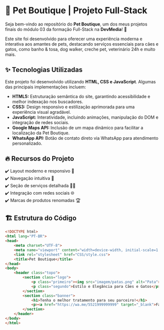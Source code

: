 # 🐾 Pet Boutique | Projeto Full-Stack

Seja bem-vindo ao repositório do **Pet Boutique**, um dos meus projetos finais do módulo 03 da formação Full-Stack na **DevMedia**! 🚀

Este site foi desenvolvido para oferecer uma experiência moderna e interativa aos amantes de pets, destacando serviços essenciais para cães e gatos, como banho & tosa, dog walker, creche pet, veterinário 24h e muito mais.

## ✨ Tecnologias Utilizadas

Este projeto foi desenvolvido utilizando **HTML, CSS e JavaScript**. Algumas das principais implementações incluem:

- **HTML5:** Estruturação semântica do site, garantindo acessibilidade e melhor indexação nos buscadores.
- **CSS3:** Design responsivo e estilização aprimorada para uma experiência visual agradável.
- **JavaScript:** Interatividade, incluindo animações, manipulação do DOM e integração de redes sociais.
- **Google Maps API:** Inclusão de um mapa dinâmico para facilitar a localização da Pet Boutique.
- **WhatsApp API:** Botão de contato direto via WhatsApp para atendimento personalizado.

## 🔥 Recursos do Projeto

✔️ Layout moderno e responsivo 📱  
✔️ Navegação intuitiva 🚀  
✔️ Seção de serviços detalhada 🛁🏥  
✔️ Integração com redes sociais 🌐  
✔️ Marcas de produtos renomadas 🏆  

## 🏗 Estrutura do Código

```html
<!DOCTYPE html>
<html lang="PT-BR">
<head>
    <meta charset="UTF-8">
    <meta name="viewport" content="width=device-width, initial-scale=1.0">
    <link rel="stylesheet" href="CSS/style.css">
    <title>Pet Boutique</title>
</head>
<body>
    <header class="topo">
        <section class="logo">
            <p class="primeiro"><img src="imagem/patas.png" alt="Pata"> Pet Boutique</p>
            <p class="segundo">Estilo e Elegância para Cães e Gatos</p>
        </section>
        <section class="banner">
            <h1>Tenha o melhor tratamento para seu parceiro!</h1>
            <p><a href="https://wa.me/5521999999999" target="_blank">Fale Conosco <img src="imagem/redes-sociais/whatsapp.png" alt=""></a></p>
        </section>
    </header>
</body>
</html>
